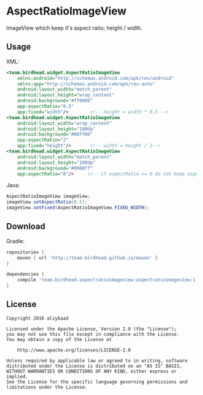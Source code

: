 AspectRatioImageView
===

ImageView which keep it's aspect ratio; height / width.

Usage
---

XML:
```xml
<team.birdhead.widget.AspectRatioImageView
    xmlns:android="http://schemas.android.com/apk/res/android"
    xmlns:app="http://schemas.android.com/apk/res-auto"
    android:layout_width="match_parent"
    android:layout_height="wrap_content"
    android:background="#ff0000"
    app:aspectRatio="0.5"
    app:fixed="width"/>        <!-- height = width * 0.5 -->
<team.birdhead.widget.AspectRatioImageView
    android:layout_width="wrap_content"
    android:layout_height="100dp"
    android:background="#00ff00"
    app:aspectRatio="2"
    app:fixed="height"/>       <!-- width = height / 2-->
<team.birdhead.widget.AspectRatioImageView
    android:layout_width="match_parent"
    android:layout_height="100dp"
    android:background="#0000ff"
    app:aspectRatio="0"/>     <!-- if aspectRatio <= 0 do not keep aspect ratio -->
```

Java:
```java
AspectRatioImageView imageView;
imageView.setAspectRatio(0.5);
imageView.setFixed(AspectRatioImageView.FIXED_WIDTH);
```

Download
---
Gradle:
```groovy
repositories {
    maven { url 'http://team-birdhead.github.io/maven' }
}

dependencies {
    compile 'team.birdhead.aspectratioimageview:aspectratioimageview:1.0.0'
}
```

License
---
    Copyright 2016 alzybaad

    Licensed under the Apache License, Version 2.0 (the "License");
    you may not use this file except in compliance with the License.
    You may obtain a copy of the License at

        http://www.apache.org/licenses/LICENSE-2.0

    Unless required by applicable law or agreed to in writing, software
    distributed under the License is distributed on an "AS IS" BASIS,
    WITHOUT WARRANTIES OR CONDITIONS OF ANY KIND, either express or implied.
    See the License for the specific language governing permissions and
    limitations under the License.
